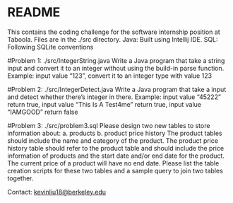 # README
This contains the coding challenge for the software internship position at Taboola. 
Files are in the ./src directory.
Java: Built using Intellij IDE. SQL: Following SQLite conventions


#Problem 1: ./src/IntegerString.java
Write a Java program that take a string input and convert it to an integer without 
using the build-in parse function. Example: input value “123”, convert it to an integer type with value 123 

#Problem 2: ./src/IntegerDetect.java
Write a Java program that take a input and detect whether there’s integer in 
there. Example: input value “45222” return true, input value “This Is A Test4me” return true, input value “IAMGOOD” return false 

#Problem 3: ./src/problem3.sql
Please design two new tables to store information about: 
a. products b. product price history The product tables should include the name and category of the product. The product price history table should refer to the product table and should include the price information of products and the start date and/or end date for the product. The current price of a product will have no end date. Please list the table creation scripts for these two tables and a sample query to join two tables together. 

Contact: kevinliu18@berkeley.edu

